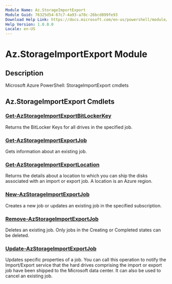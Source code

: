 ```yaml
---
Module Name: Az.StorageImportExport
Module Guid: 76325d54-67c7-4a93-a78c-26bcd899fe93
Download Help Link: https://docs.microsoft.com/en-us/powershell/module/az.storageimportexport
Help Version: 1.0.0.0
Locale: en-US
---
```


# Az.StorageImportExport Module
## Description
Microsoft Azure PowerShell: StorageImportExport cmdlets

## Az.StorageImportExport Cmdlets
### [Get-AzStorageImportExportBitLockerKey](Get-AzStorageImportExportBitLockerKey.md)
Returns the BitLocker Keys for all drives in the specified job.

### [Get-AzStorageImportExportJob](Get-AzStorageImportExportJob.md)
Gets information about an existing job.

### [Get-AzStorageImportExportLocation](Get-AzStorageImportExportLocation.md)
Returns the details about a location to which you can ship the disks associated with an import or export job.
A location is an Azure region.

### [New-AzStorageImportExportJob](New-AzStorageImportExportJob.md)
Creates a new job or updates an existing job in the specified subscription.

### [Remove-AzStorageImportExportJob](Remove-AzStorageImportExportJob.md)
Deletes an existing job.
Only jobs in the Creating or Completed states can be deleted.

### [Update-AzStorageImportExportJob](Update-AzStorageImportExportJob.md)
Updates specific properties of a job.
You can call this operation to notify the Import/Export service that the hard drives comprising the import or export job have been shipped to the Microsoft data center.
It can also be used to cancel an existing job.


